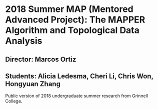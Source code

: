 # 2018 Summer MAP (Mentored Advanced Project): The MAPPER Algorithm and Topological Data Analysis
## Director: Marcos Ortiz
## Students: Alicia Ledesma, Cheri Li, Chris Won, Hongyuan Zhang

Public version of 2018 undergraduate summer research from Grinnell College.
